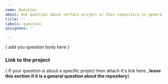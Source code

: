 ```yaml
---
name: Question
about: Ask question about certain project or this repository in general
title: ''
labels: question
assignees: ''

---
```


{ add you question body here }

### Link to the project 
{ if your question is about a specific project then attach it's link here , **leave this section if it is a general question about the repository**}
